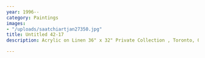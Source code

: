 ```yaml
---
year: 1996--
category: Paintings
images:
- "/uploads/saatchiartjan27350.jpg"
title: Untitled 42-17
description: Acrylic on Linen 36" x 32" Private Collection , Toronto, Ontario

---
```

